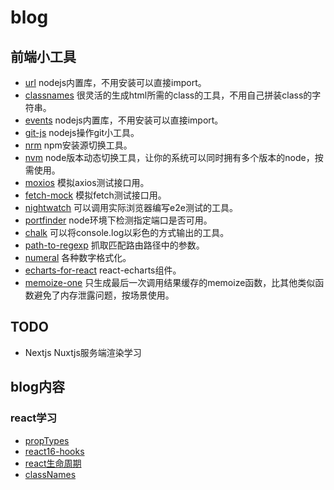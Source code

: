# blog


## 前端小工具

* [url](https://npm.taobao.org/package/url) nodejs内置库，不用安装可以直接import。
* [classnames](https://npm.taobao.org/package/classnames) 很灵活的生成html所需的class的工具，不用自己拼装class的字符串。
* [events](https://nodejs.org/api/events.html) nodejs内置库，不用安装可以直接import。
* [git-js](https://github.com/steveukx/git-js) nodejs操作git小工具。
* [nrm](https://npm.taobao.org/package/nrm) npm安装源切换工具。
* [nvm](https://github.com/creationix/nvm) node版本动态切换工具，让你的系统可以同时拥有多个版本的node，按需使用。
* [moxios](https://npm.taobao.org/package/moxios) 模拟axios测试接口用。
* [fetch-mock](https://npm.taobao.org/package/fetch-mock) 模拟fetch测试接口用。
* [nightwatch](https://npm.taobao.org/package/nightwatch) 可以调用实际浏览器编写e2e测试的工具。
* [portfinder](https://npm.taobao.org/package/portfinder) node环境下检测指定端口是否可用。
* [chalk](https://npm.taobao.org/package/chalk) 可以将console.log以彩色的方式输出的工具。
* [path-to-regexp](https://npm.taobao.org/package/path-to-regexp) 抓取匹配路由路径中的参数。
* [numeral](http://numeraljs.com/) 各种数字格式化。
* [echarts-for-react](https://github.com/hustcc/echarts-for-react) react-echarts组件。
* [memoize-one](https://npm.taobao.org/package/memoize-one) 只生成最后一次调用结果缓存的memoize函数，比其他类似函数避免了内存泄露问题，按场景使用。

## TODO

  * Nextjs Nuxtjs服务端渲染学习

## blog内容

### react学习

 * [propTypes](https://github.com/yshysh123/blog/blob/master/React%E5%AD%A6%E4%B9%A0%E6%B1%87%E6%80%BB/propTypes.md)
 * [react16-hooks](https://github.com/yshysh123/blog/blob/master/React%E5%AD%A6%E4%B9%A0%E6%B1%87%E6%80%BB/react16-hooks.md)
 * [react生命周期](https://github.com/yshysh123/blog/blob/master/React%E5%AD%A6%E4%B9%A0%E6%B1%87%E6%80%BB/react%E7%94%9F%E5%91%BD%E5%91%A8%E6%9C%9F.md)
 * [classNames](https://github.com/yshysh123/blog/blob/master/React%E5%AD%A6%E4%B9%A0%E6%B1%87%E6%80%BB/classnames.md)
